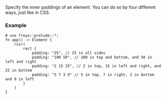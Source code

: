 Specify the inner paddings of an element. You can do so by four different ways,
just like in CSS.

### Example

```rust, no_run
# use freya::prelude::*;
fn app() -> Element {
    rsx!(
        rect {
            padding: "25", // 25 in all sides
            padding: "100 50", // 100 in top and bottom, and 50 in left and right
            padding: "2 15 25", // 2 in top, 15 in left and right, and 25 in bottom
            padding: "5 7 3 9" // 5 in top, 7 in right, 3 in bottom and 9 in left
        }
    )
}
```
